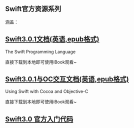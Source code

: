 
 

## Swift官方资源系列

涵盖：

## [Swift3.0.1文档(英语,epub格式)](https://github.com/mythkiven/SourceOfSwift/tree/master/%E5%AE%98%E6%96%B9%E7%94%B5%E5%AD%90%E4%B9%A6%E7%B3%BB%E5%88%97/Swift%203.0.1.epub)

The Swift Programming Language

直接下载到本地即可使用iBook观看~

## [Swift3.0.1与OC交互文档(英语,epub格式)](https://github.com/mythkiven/SourceOfSwift/tree/master/%E5%AE%98%E6%96%B9%E7%94%B5%E5%AD%90%E4%B9%A6%E7%B3%BB%E5%88%97/Swift%203.0.1.epub)

Using Swift with Cocoa and Objective-C

直接下载到本地即可使用iBook观看~


## [Swift3.0 官方入门代码]()






